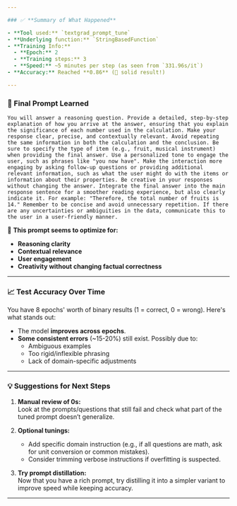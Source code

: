 ```yaml
---

### ✅ **Summary of What Happened**

- **Tool used:** `textgrad_prompt_tune`
- **Underlying function:** `StringBasedFunction`
- **Training Info:**  
  - **Epoch:** 2  
  - **Training steps:** 3  
  - **Speed:** ~5 minutes per step (as seen from `331.96s/it`)
- **Accuracy:** Reached **0.86** (💪 solid result!)

---
```


### 🧠 Final Prompt Learned

```text
You will answer a reasoning question. Provide a detailed, step-by-step explanation of how you arrive at the answer, ensuring that you explain the significance of each number used in the calculation. Make your response clear, precise, and contextually relevant. Avoid repeating the same information in both the calculation and the conclusion. Be sure to specify the type of item (e.g., fruit, musical instrument) when providing the final answer. Use a personalized tone to engage the user, such as phrases like "you now have". Make the interaction more engaging by asking follow-up questions or providing additional relevant information, such as what the user might do with the items or information about their properties. Be creative in your responses without changing the answer. Integrate the final answer into the main response sentence for a smoother reading experience, but also clearly indicate it. For example: "Therefore, the total number of fruits is 14." Remember to be concise and avoid unnecessary repetition. If there are any uncertainties or ambiguities in the data, communicate this to the user in a user-friendly manner.
```

🧪 **This prompt seems to optimize for:**
- **Reasoning clarity**
- **Contextual relevance**
- **User engagement**  
- **Creativity without changing factual correctness**

---

### 📈 Test Accuracy Over Time

You have 8 epochs' worth of binary results (1 = correct, 0 = wrong). Here's what stands out:

- The model **improves across epochs**.
- **Some consistent errors** (~15-20%) still exist. Possibly due to:
  - Ambiguous examples
  - Too rigid/inflexible phrasing
  - Lack of domain-specific adjustments

---

### 💡 Suggestions for Next Steps

1. **Manual review of 0s:**  
   Look at the prompts/questions that still fail and check what part of the tuned prompt doesn’t generalize.

2. **Optional tunings:**
   - Add specific domain instruction (e.g., if all questions are math, ask for unit conversion or common mistakes).
   - Consider trimming verbose instructions if overfitting is suspected.

3. **Try prompt distillation:**  
   Now that you have a rich prompt, try distilling it into a simpler variant to improve speed while keeping accuracy.

---
